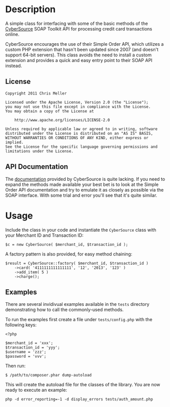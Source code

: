 Description
===========
A simple class for interfacing with some of the basic methods of the [CyberSource](http://cybersource.com) SOAP Toolkit API for processing credit card transactions online.

CyberSource encourages the use of their Simple Order API, which utilizes a custom PHP extension that hasn't been updated since 2007 (and doesn't support 64-bit servers). This class avoids the need to install a custom extension and provides a quick and easy entry point to their SOAP API instead.

License
-------

	Copyright 2011 Chris Meller

	Licensed under the Apache License, Version 2.0 (the "License");
	you may not use this file except in compliance with the License.
	You may obtain a copy of the License at

	    http://www.apache.org/licenses/LICENSE-2.0

	Unless required by applicable law or agreed to in writing, software
	distributed under the License is distributed on an "AS IS" BASIS,
	WITHOUT WARRANTIES OR CONDITIONS OF ANY KIND, either express or implied.
	See the License for the specific language governing permissions and
	limitations under the License.

API Documentation
-----------------
The [documentation](http://www.cybersource.com/developers/develop/integration_methods/simple_order_and_soap_toolkit_api/) provided by CyberSource is quite lacking. If you need to expand the methods made available your best bet is to look at the Simple Order API documentation and try to emulate it as closely as possible via the SOAP interface. With some trial and error you'll see that it's quite similar.

Usage
=====
Include the class in your code and instantiate the ``CyberSource`` class with your Merchant ID and Transaction ID:

	$c = new CyberSource( $merchant_id, $transaction_id );

A factory pattern is also provided, for easy method chaining:

	$result = CyberSource::factory( $merchant_id, $transaction_id )
		->card( '4111111111111111', '12', '2013', '123' )
		->add_item( 5 )
		->charge();

Examples
--------
There are several invidivual examples available in the ``tests`` directory demonstrating how to call the commonly-used methods.

To run the examples first create a file under `tests/config.php` with the following keys:

```
<?php

$merchant_id = 'xxx';
$transaction_id = 'yyy';
$username = 'zzz';
$password = 'vvv';
```

Then run:

```
$ /path/to/composer.phar dump-autoload
```

This will create the autoload file for the classes of the library. You are now ready to execute an example:

```
php -d error_reporting=-1 -d display_errors tests/auth_amount.php
```